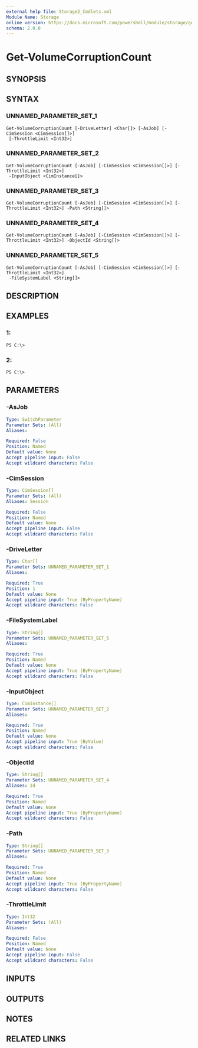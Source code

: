 ```yaml
---
external help file: Storage2_Cmdlets.xml
Module Name: Storage
online version: https://docs.microsoft.com/powershell/module/storage/get-volumecorruptioncount?view=windowsserver2012-ps&wt.mc_id=ps-gethelp
schema: 2.0.0
---
```


# Get-VolumeCorruptionCount

## SYNOPSIS

## SYNTAX

### UNNAMED_PARAMETER_SET_1
```
Get-VolumeCorruptionCount [-DriveLetter] <Char[]> [-AsJob] [-CimSession <CimSession[]>]
 [-ThrottleLimit <Int32>]
```

### UNNAMED_PARAMETER_SET_2
```
Get-VolumeCorruptionCount [-AsJob] [-CimSession <CimSession[]>] [-ThrottleLimit <Int32>]
 -InputObject <CimInstance[]>
```

### UNNAMED_PARAMETER_SET_3
```
Get-VolumeCorruptionCount [-AsJob] [-CimSession <CimSession[]>] [-ThrottleLimit <Int32>] -Path <String[]>
```

### UNNAMED_PARAMETER_SET_4
```
Get-VolumeCorruptionCount [-AsJob] [-CimSession <CimSession[]>] [-ThrottleLimit <Int32>] -ObjectId <String[]>
```

### UNNAMED_PARAMETER_SET_5
```
Get-VolumeCorruptionCount [-AsJob] [-CimSession <CimSession[]>] [-ThrottleLimit <Int32>]
 -FileSystemLabel <String[]>
```

## DESCRIPTION

## EXAMPLES

### 1:
```
PS C:\>
```

### 2:
```
PS C:\>
```

## PARAMETERS

### -AsJob


```yaml
Type: SwitchParameter
Parameter Sets: (All)
Aliases: 

Required: False
Position: Named
Default value: None
Accept pipeline input: False
Accept wildcard characters: False
```

### -CimSession


```yaml
Type: CimSession[]
Parameter Sets: (All)
Aliases: Session

Required: False
Position: Named
Default value: None
Accept pipeline input: False
Accept wildcard characters: False
```

### -DriveLetter


```yaml
Type: Char[]
Parameter Sets: UNNAMED_PARAMETER_SET_1
Aliases: 

Required: True
Position: 1
Default value: None
Accept pipeline input: True (ByPropertyName)
Accept wildcard characters: False
```

### -FileSystemLabel


```yaml
Type: String[]
Parameter Sets: UNNAMED_PARAMETER_SET_5
Aliases: 

Required: True
Position: Named
Default value: None
Accept pipeline input: True (ByPropertyName)
Accept wildcard characters: False
```

### -InputObject


```yaml
Type: CimInstance[]
Parameter Sets: UNNAMED_PARAMETER_SET_2
Aliases: 

Required: True
Position: Named
Default value: None
Accept pipeline input: True (ByValue)
Accept wildcard characters: False
```

### -ObjectId


```yaml
Type: String[]
Parameter Sets: UNNAMED_PARAMETER_SET_4
Aliases: Id

Required: True
Position: Named
Default value: None
Accept pipeline input: True (ByPropertyName)
Accept wildcard characters: False
```

### -Path


```yaml
Type: String[]
Parameter Sets: UNNAMED_PARAMETER_SET_3
Aliases: 

Required: True
Position: Named
Default value: None
Accept pipeline input: True (ByPropertyName)
Accept wildcard characters: False
```

### -ThrottleLimit


```yaml
Type: Int32
Parameter Sets: (All)
Aliases: 

Required: False
Position: Named
Default value: None
Accept pipeline input: False
Accept wildcard characters: False
```

## INPUTS

## OUTPUTS

## NOTES

## RELATED LINKS

